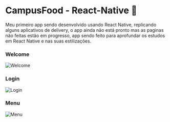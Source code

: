 # CampusFood - React-Native :wrench:

Meu primeiro app sendo desenvolvido usando React Native, replicando alguns aplicativos de delivery, o app ainda não está pronto mas as paginas não feitas estão em progresso, app sendo feito para aprofundar os estudos em React Native e nas suas estilizações.

### Welcome
![Welcome](https://user-images.githubusercontent.com/102837731/203829772-1002a2ba-4faa-47d6-917c-f5989d4da630.jpeg)

### Login
![Login](https://user-images.githubusercontent.com/102837731/203829951-4803b8db-6b79-4e98-901b-6492ff17baba.jpeg)

### Menu
![Menu](https://user-images.githubusercontent.com/102837731/203830026-a935f169-0957-4523-bec0-738a42ea0b98.jpeg)
